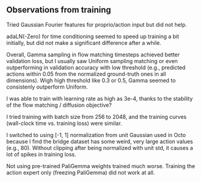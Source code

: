 ## Observations from training

Tried Gaussian Fourier features for proprio/action input but did not help.

adaLN(-Zero) for time conditioning seemed to speed up training a bit initially, but did not make a significant difference after a while.

Overall, Gamma sampling in flow matching timesteps achieved better validation loss, but I usually saw Uniform sampling matching or even outperforming in validation accuracy with low threshold (e.g., predicted actions within 0.05 from the normalized ground-truth ones in all dimensions). Wigh high threshold like 0.3 or 0.5, Gamma seemed to consistenly outperform Uniform.

I was able to train with learning rate as high as 3e-4, thanks to the stability of the flow matching / diffusion objective?

I tried training with batch size from 256 to 2048, and the training curves (wall-clock time vs. training loss) were similar.

I switched to using [-1, 1] normalization from unit Gaussian used in Octo because I find the bridge dataset has some weird, very large action values (e.g., 80). Without clipping after being normalized with unit std, it causes a lot of spikes in training loss.

Not using pre-trained PaliGemma weights trained much worse. Training the action expert only (freezing PaliGemma) did not work at all.
